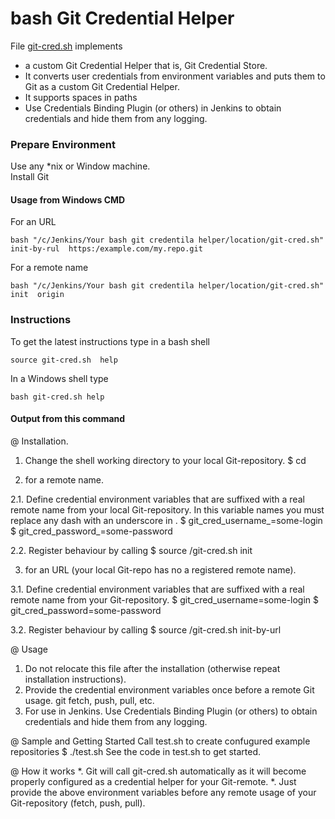 # bash Git Credential Helper
File [git-cred.sh](https://github.com/it3xl/bash-git-credential-helper/blob/master/git-cred.sh) implements
* a custom Git Credential Helper that is, Git Credential Store.
* It converts user credentials from environment variables and puts them to Git as a custom Git Credential Helper.
* It supports spaces in paths
* Use Credentials Binding Plugin (or others) in Jenkins to obtain credentials and hide them from any logging.

### Prepare Environment

Use any \*nix or Window machine.  
Install Git  

#### Usage from Windows CMD

For an URL

    bash "/c/Jenkins/Your bash git credentila helper/location/git-cred.sh"  init-by-rul  https:/example.com/my.repo.git

For a remote name

    bash "/c/Jenkins/Your bash git credentila helper/location/git-cred.sh"  init  origin

### Instructions

To get the latest instructions type in a bash shell

    source git-cred.sh  help
    
In a Windows shell type

    bash git-cred.sh help

 #### Output from this command

@ Installation.

1. Change the shell working directory to your local Git-repository.
 $ cd  <path-to-your-local-Git-Repo>

2. for a remote name.

2.1. Define credential environment variables that are suffixed with a real remote name from your local Git-repository.
    In this variable names you must replace any dash with an underscore in <remote-name>.
 $ git_cred_username_<remote-name>=some-login
 $ git_cred_password_<remote-name>=some-password

2.2. Register behaviour by calling
 $ source <path-to>/git-cred.sh  init  <remote-name>

3. for an URL (your local Git-repo has no a registered remote name).

3.1. Define credential environment variables that are suffixed
    with a real remote name from your Git-repository.
 $ git_cred_username=some-login
 $ git_cred_password=some-password

3.2. Register behaviour by calling
 $ source <path-to>/git-cred.sh  init-by-url <remote-Git-repo-url>

@ Usage
1. Do not relocate this file after the installation
   (otherwise repeat installation instructions).
2. Provide the credential environment variables once before a remote Git usage.
   git fetch, push, pull, etc.
3. For use in Jenkins. Use Credentials Binding Plugin (or others)
   to obtain credentials and hide them from any logging.

@ Sample and Getting Started
Call test.sh to create confugured example repositories
 $ ./test.sh
See the code in test.sh to get started.

@ How it works
*. Git will call git-cred.sh automatically as it will become
   properly configured as a credential helper for your Git-remote.
*. Just provide the above environment variables before any
   remote usage of your Git-repository (fetch, push, pull).
